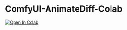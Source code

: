 # ComfyUI-AnimateDiff-Colab

[![Open In Colab](https://colab.research.google.com/assets/colab-badge.svg)](https://github.com/tfm1102/ComfyUI-AnimateDiff-Colab/blob/master/Comfyui-AnimateDiff-Colab.ipynb)
